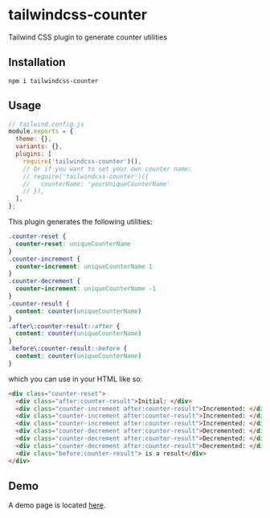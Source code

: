 # tailwindcss-counter
Tailwind CSS plugin to generate counter utilities

## Installation

```shell_script
npm i tailwindcss-counter
```

## Usage

```javascript
// tailwind.config.js
module.exports = {
  theme: {},
  variants: {},
  plugins: [
    require('tailwindcss-counter')(),
    // Or if you want to set your own counter name:
    // require('tailwindcss-counter')({
    //   counterName: 'yourUniqueCounterName'
    // }),
  ],
};
```

This plugin generates the following utilities:

```css
.counter-reset {
  counter-reset: uniqueCounterName
}
.counter-increment {
  counter-increment: uniqueCounterName 1
}
.counter-decrement {
  counter-increment: uniqueCounterName -1
}
.counter-result {
  content: counter(uniqueCounterName)
}
.after\:counter-result::after {
  content: counter(uniqueCounterName)
}
.before\:counter-result::before {
  content: counter(uniqueCounterName)
}
```

which you can use in your HTML like so:

```html
<div class="counter-reset">
  <div class="after:counter-result">Initial: </div>
  <div class="counter-increment after:counter-result">Incremented: </div>
  <div class="counter-increment after:counter-result">Incremented: </div>
  <div class="counter-increment after:counter-result">Incremented: </div>
  <div class="counter-decrement after:counter-result">Decremented: </div>
  <div class="counter-decrement after:counter-result">Decremented: </div>
  <div class="counter-decrement after:counter-result">Decremented: </div>
  <div class="before:counter-result"> is a result</div>
</div>
```

## Demo

A demo page is located [here](https://kkomelin.github.io/tailwindcss-counter/).

[Screenshot]: https://kkomelin.github.io/tailwindcss-counter/img/screenshot.png "Screenshot of the demo"
